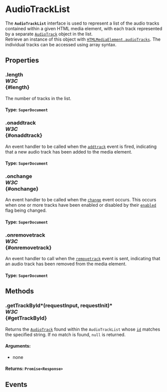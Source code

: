 # AudioTrackList

<div class='overview'><span class="seoSummary">The <strong><code>AudioTrackList</code></strong> interface is used to represent a list of the audio tracks contained within a given HTML media element, with each track represented by a separate <a href="/en-US/docs/Web/API/AudioTrack" title="The AudioTrack interface represents a single audio track from one of the HTML media elements, <audio> or <video>. "><code>AudioTrack</code></a> object in the list.</span></div>

<div class='overview'>Retrieve an instance of this object with <a href="/en-US/docs/Web/API/HTMLMediaElement/audioTracks" title="The read-only audioTracks property on HTMLMediaElement objects returns an&nbsp;AudioTrackList object listing all of the&nbsp; AudioTrack objects representing the media element's audio tracks."><code>HTMLMediaElement.audioTracks</code></a>.&nbsp;The individual tracks can be accessed using array syntax.</div>

## Properties

### .length <div class="specs"><i>W3C</i></div> {#length}

The number of tracks in the list.

#### **Type**: `SuperDocument`

### .onaddtrack <div class="specs"><i>W3C</i></div> {#onaddtrack}

An event handler to be called when the <code><a href="/en-US/docs/Web/Events/addtrack" title="/en-US/docs/Web/Events/addtrack">addtrack</a></code> event is fired, indicating that a new audio track has been added to the media element.

#### **Type**: `SuperDocument`

### .onchange <div class="specs"><i>W3C</i></div> {#onchange}

An event handler to be called when the <code><a href="/en-US/docs/Web/Events/change" title="/en-US/docs/Web/Events/change">change</a></code> event occurs. This occurs when one or more tracks have been enabled or disabled by their <a href="/en-US/docs/Web/API/AudioTrack/enabled" title="The AudioTrack property enabled specifies whether or not the described audio track is currently enabled for use. If the track is disabled by setting enabled to false, the track is muted and does not produce audio."><code>enabled</code></a> flag being changed.

#### **Type**: `SuperDocument`

### .onremovetrack <div class="specs"><i>W3C</i></div> {#onremovetrack}

An event handler to call when the <code><a href="/en-US/docs/Web/Events/removetrack" title="/en-US/docs/Web/Events/removetrack">removetrack</a></code> event is sent, indicating that an audio track has been removed from the media element.

#### **Type**: `SuperDocument`

## Methods

### .getTrackById*(requestInput, requestInit)* <div class="specs"><i>W3C</i></div> {#getTrackById}

Returns the <a href="/en-US/docs/Web/API/AudioTrack" title="The AudioTrack interface represents a single audio track from one of the HTML media elements, <audio> or <video>. "><code>AudioTrack</code></a> found within the <code>AudioTrackList</code> whose <a href="/en-US/docs/Web/API/AudioTrack/id" title="The id property contains a string which uniquely identifies the track represented by the AudioTrack."><code>id</code></a> matches the specified string. If no match is found, <code>null</code> is returned.

#### **Arguments**:


 - none

#### **Returns**: `Promise<Response>`

## Events
